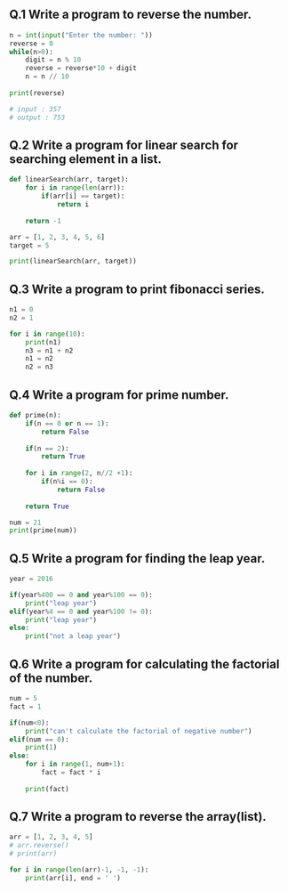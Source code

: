 ## Q.1 Write a program to reverse the number.
```python
n = int(input("Enter the number: "))
reverse = 0
while(n>0):
    digit = n % 10
    reverse = reverse*10 + digit
    n = n // 10
    
print(reverse)

# input : 357
# output : 753
```
## Q.2 Write a program for linear search for searching element in a list.
```python
def linearSearch(arr, target):
    for i in range(len(arr)):
        if(arr[i] == target):
            return i
    
    return -1

arr = [1, 2, 3, 4, 5, 6]
target = 5

print(linearSearch(arr, target))
```
## Q.3 Write a program to print fibonacci series.
```python
n1 = 0
n2 = 1

for i in range(10):
    print(n1)
    n3 = n1 + n2
    n1 = n2
    n2 = n3
```
## Q.4 Write a program for prime number.
```python
def prime(n):
    if(n == 0 or n == 1):
        return False
        
    if(n == 2):
        return True
        
    for i in range(2, n//2 +1):
        if(n%i == 0):
            return False
            
    return True

num = 21
print(prime(num))
```
## Q.5 Write a program for finding the leap year.
```python
year = 2016

if(year%400 == 0 and year%100 == 0):
    print("leap year")
elif(year%4 == 0 and year%100 != 0):
    print("leap year")
else:
    print("not a leap year")
```
## Q.6 Write a program for calculating the factorial of the number.
```python
num = 5
fact = 1

if(num<0):
    print("can't calculate the factorial of negative number")
elif(num == 0):
    print(1)
else:
    for i in range(1, num+1):
        fact = fact * i
        
    print(fact)
```
## Q.7 Write a program to reverse the array(list).
```python
arr = [1, 2, 3, 4, 5]
# arr.reverse()
# print(arr)

for i in range(len(arr)-1, -1, -1):
    print(arr[i], end = ' ')
```

